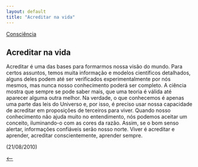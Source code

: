 ```yaml
---
layout: default
title: "Acreditar na vida"
--- 
```




[Consciência](./)

## Acreditar na vida

Acreditar é uma das bases para formarmos nossa visão do mundo. Para certos assuntos, temos muita informação e modelos científicos detalhados, alguns deles podem até ser verificados experimentalmente por nós mesmos, mas nunca nosso conhecimento poderá ser completo. A ciência mostra que sempre se pode saber mais, que uma teoria é válida até aparecer alguma outra melhor. Na verdade, o que conhecemos é apenas uma parte das leis do Universo e, por isso, é preciso usar nossa capacidade de acreditar em proposições de terceiros para viver. Quando nosso conhecimento não ajuda muito no entendimento, nós podemos aceitar um conceito, iluminando-o com as cores da razão. Assim, se o bom senso alertar, informações confiáveis serão nosso norte. Viver é acreditar e aprender, acreditar conscientemente, aprender sempre.

(21/08/2010)

[<--](./)